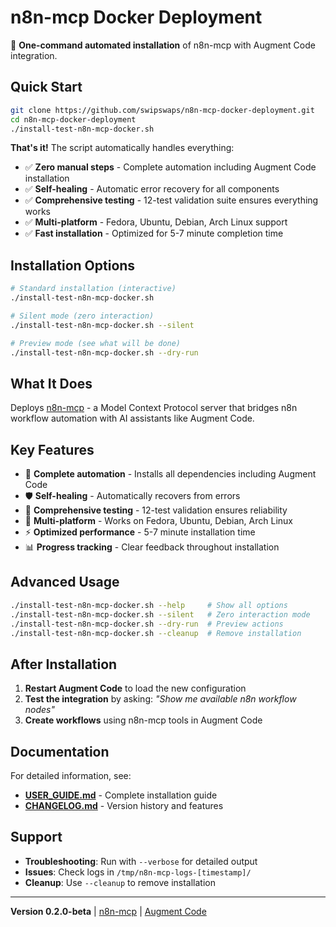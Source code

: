 # n8n-mcp Docker Deployment

🚀 **One-command automated installation** of n8n-mcp with Augment Code integration.

## Quick Start

```bash
git clone https://github.com/swipswaps/n8n-mcp-docker-deployment.git
cd n8n-mcp-docker-deployment
./install-test-n8n-mcp-docker.sh
```

**That's it!** The script automatically handles everything:
- ✅ **Zero manual steps** - Complete automation including Augment Code installation
- ✅ **Self-healing** - Automatic error recovery for all components
- ✅ **Comprehensive testing** - 12-test validation suite ensures everything works
- ✅ **Multi-platform** - Fedora, Ubuntu, Debian, Arch Linux support
- ✅ **Fast installation** - Optimized for 5-7 minute completion time

## Installation Options

```bash
# Standard installation (interactive)
./install-test-n8n-mcp-docker.sh

# Silent mode (zero interaction)
./install-test-n8n-mcp-docker.sh --silent

# Preview mode (see what will be done)
./install-test-n8n-mcp-docker.sh --dry-run
```

## What It Does

Deploys [n8n-mcp](https://github.com/czlonkowski/n8n-mcp) - a Model Context Protocol server that bridges n8n workflow automation with AI assistants like Augment Code.

## Key Features

- 🚀 **Complete automation** - Installs all dependencies including Augment Code
- 🛡️ **Self-healing** - Automatically recovers from errors
- 🧪 **Comprehensive testing** - 12-test validation ensures reliability
- 🔧 **Multi-platform** - Works on Fedora, Ubuntu, Debian, Arch Linux
- ⚡ **Optimized performance** - 5-7 minute installation time
- 📊 **Progress tracking** - Clear feedback throughout installation

## Advanced Usage

```bash
./install-test-n8n-mcp-docker.sh --help     # Show all options
./install-test-n8n-mcp-docker.sh --silent   # Zero interaction mode
./install-test-n8n-mcp-docker.sh --dry-run  # Preview actions
./install-test-n8n-mcp-docker.sh --cleanup  # Remove installation
```

## After Installation

1. **Restart Augment Code** to load the new configuration
2. **Test the integration** by asking: *"Show me available n8n workflow nodes"*
3. **Create workflows** using n8n-mcp tools in Augment Code

## Documentation

For detailed information, see:
- **[USER_GUIDE.md](USER_GUIDE.md)** - Complete installation guide
- **[CHANGELOG.md](CHANGELOG.md)** - Version history and features

## Support

- **Troubleshooting**: Run with `--verbose` for detailed output
- **Issues**: Check logs in `/tmp/n8n-mcp-logs-[timestamp]/`
- **Cleanup**: Use `--cleanup` to remove installation

---

**Version 0.2.0-beta** | [n8n-mcp](https://github.com/czlonkowski/n8n-mcp) | [Augment Code](https://augmentcode.com)

